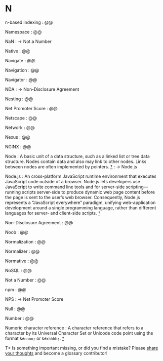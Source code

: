# N

n-based indexing
: @@

Namespace
: @@

NaN
: → Not a Number

Native
: @@

Navigate
: @@

Navigation
: @@

Navigator
: @@

NDA
: → Non-Disclosure Agreement

Nesting
: @@

Net Promoter Score
: @@

Netscape
: @@

Network
: @@

Nexus
: @@

NGINX
: @@

Node
: A basic unit of a data structure, such as a linked list or tree data structure. Nodes contain data and also may link to other nodes. Links between nodes are often implemented by pointers.&nbsp;[†](#w-node)
: → Node.js

Node.js
: An cross-platform JavaScript runtime environment that executes JavaScript code outside of a browser. Node.js lets developers use JavaScript to write command line tools and for server-side scripting—running scripts server-side to produce dynamic web page content before the page is sent to the user’s web browser. Consequently, Node.js represents a “JavaScript everywhere” paradigm, unifying web-application development around a single programming language, rather than different languages for server- and client-side scripts.&nbsp;[†](#w-nodejs)

Non-Disclosure Agreement
: @@

Noob
: @@

Normalization
: @@

Normalizer
: @@

Normative
: @@

NoSQL
: @@

Not a Number
: @@

npm
: @@

NPS
: → Net Promoter Score

Null
: @@

Number
: @@

Numeric character reference
: A character reference that refers to a character by its Universal Character Set or Unicode code point using the format `&#nnnn;` or `&#xhhhh;`.&nbsp;[†](#w-character-reference)

T> Is something important missing, or did you find a mistake? Please [share your thoughts](https://github.com/j9t/web-development-glossary/blob/master/manuscript/n.md) and become a glossary&nbsp;contributor!